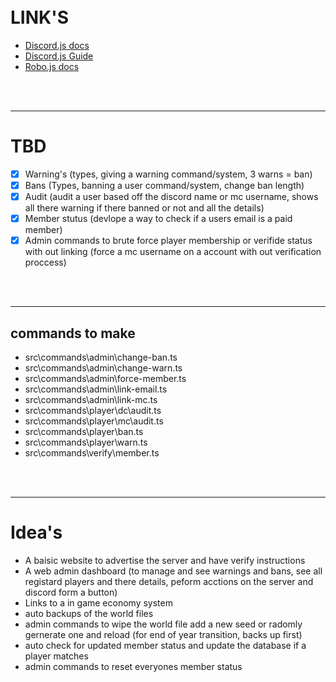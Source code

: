 <br />
<br />

# LINK'S

- <a href="https://discord.js.org/docs/packages/discord.js/14.21.0">Discord.js docs</a>
- <a href="https://discordjs.guide/#before-you-begin">Discord.js Guide</a>
- <a href="https://robojs.dev/getting-started">Robo.js docs</a>

<br />
<br />

---

# TBD

- [x] Warning's (types, giving a warning command/system, 3 warns = ban)
- [x] Bans (Types, banning a user command/system, change ban length)
- [x] Audit (audit a user based off the discord name or mc username, shows all there warning if there banned or not and all the details)
- [x] Member stutus (devlope a way to check if a users email is a paid member)
- [x] Admin commands to brute force player membership or verifide status with out linking (force a mc username on a account with out verification proccess)

<br />
<br />

---

## commands to make

- src\commands\admin\change-ban.ts
- src\commands\admin\change-warn.ts
- src\commands\admin\force-member.ts
- src\commands\admin\link-email.ts
- src\commands\admin\link-mc.ts
- src\commands\player\dc\audit.ts
- src\commands\player\mc\audit.ts
- src\commands\player\ban.ts
- src\commands\player\warn.ts
- src\commands\verify\member.ts

<br />
<br />
 
 ---

# Idea's

- A baisic website to advertise the server and have verify instructions
- A web admin dashboard (to manage and see warnings and bans, see all registard players and there details, peform acctions on the server and discord form a button)
- Links to a in game economy system
- auto backups of the world files
- admin commands to wipe the world file add a new seed or radomly gernerate one and reload (for end of year transition, backs up first)
- auto check for updated member status and update the database if a player matches
- admin commands to reset everyones member status
